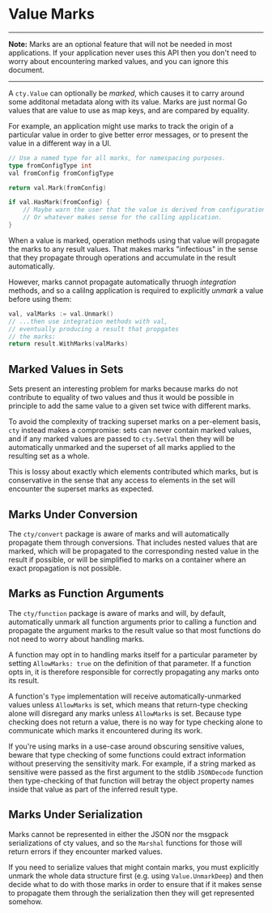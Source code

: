 # Value Marks

----

**Note:** Marks are an optional feature that will not be needed in most
applications. If your application never uses this API then you don't need to
worry about encountering marked values, and you can ignore this document.

----

A `cty.Value` can optionally be _marked_, which causes it to carry around some
additonal metadata along with its value. Marks are just normal Go values that
are value to use as map keys, and are compared by equality.

For example, an application might use marks to track the origin of a particular
value in order to give better error messages, or to present the value in a
different way in a UI.

```go
// Use a named type for all marks, for namespacing purposes.
type fromConfigType int
val fromConfig fromConfigType

return val.Mark(fromConfig)
```

```go
if val.HasMark(fromConfig) {
    // Maybe warn the user that the value is derived from configuration?
    // Or whatever makes sense for the calling application.
}
```

When a value is marked, operation methods using that value will propagate the
marks to any result values. That makes marks "infectious" in the sense that
they propagate through operations and accumulate in the result automatically.

However, marks cannot propagate automatically thruogh _integration_ methods,
and so a calilng application is required to explicitly _unmark_ a value
before using them:

```go
val, valMarks := val.Unmark()
// ...then use integration methods with val,
// eventually producing a result that propgates
// the marks:
return result.WithMarks(valMarks)
```

## Marked Values in Sets

Sets present an interesting problem for marks because marks do not contribute
to equality of two values and thus it would be possible in principle to add
the same value to a given set twice with different marks.

To avoid the complexity of tracking superset marks on a per-element basis,
`cty` instead makes a compromise: sets can never contain marked values, and
if any marked values are passed to `cty.SetVal` then they will be automatically
unmarked and the superset of all marks applied to the resulting set as a whole.

This is lossy about exactly which elements contributed which marks, but is
conservative in the sense that any access to elements in the set will encounter
the superset marks as expected.

## Marks Under Conversion

The `cty/convert` package is aware of marks and will automatically propagate
them through conversions. That includes nested values that are marked, which
will be propagated to the corresponding nested value in the result if possible,
or will be simplified to marks on a container where an exact propagation is not
possible.

## Marks as Function Arguments

The `cty/function` package is aware of marks and will, by default,
automatically unmark all function arguments prior to calling a function and
propagate the argument marks to the result value so that most functions do
not need to worry about handling marks.

A function may opt in to handling marks itself for a particular parameter by
setting `AllowMarks: true` on the definition of that parameter. If a function
opts in, it is therefore responsible for correctly propagating any marks onto
its result.

A function's `Type` implementation will receive automatically-unmarked values
unless `AllowMarks` is set, which means that return-type checking alone will
disregard any marks unless `AllowMarks` is set. Because type checking does not
return a value, there is no way for type checking alone to communicate which
marks it encountered during its work.

If you're using marks in a use-case around obscuring sensitive values, beware
that type checking of some functions could extract information without
preserving the sensitivity mark. For example, if a string marked as sensitive
were passed as the first argument to the stdlib `JSONDecode` function then
type-checking of that function will betray the object property names inside
that value as part of the inferred result type.

## Marks Under Serialization

Marks cannot be represented in either the JSON nor the msgpack serializations
of cty values, and so the `Marshal` functions for those will return errors
if they encounter marked values.

If you need to serialize values that might contain marks, you must explicitly
unmark the whole data structure first (e.g. using `Value.UnmarkDeep`) and then
decide what to do with those marks in order to ensure that if it makes sense
to propagate them through the serialization then they will get represented
somehow.
